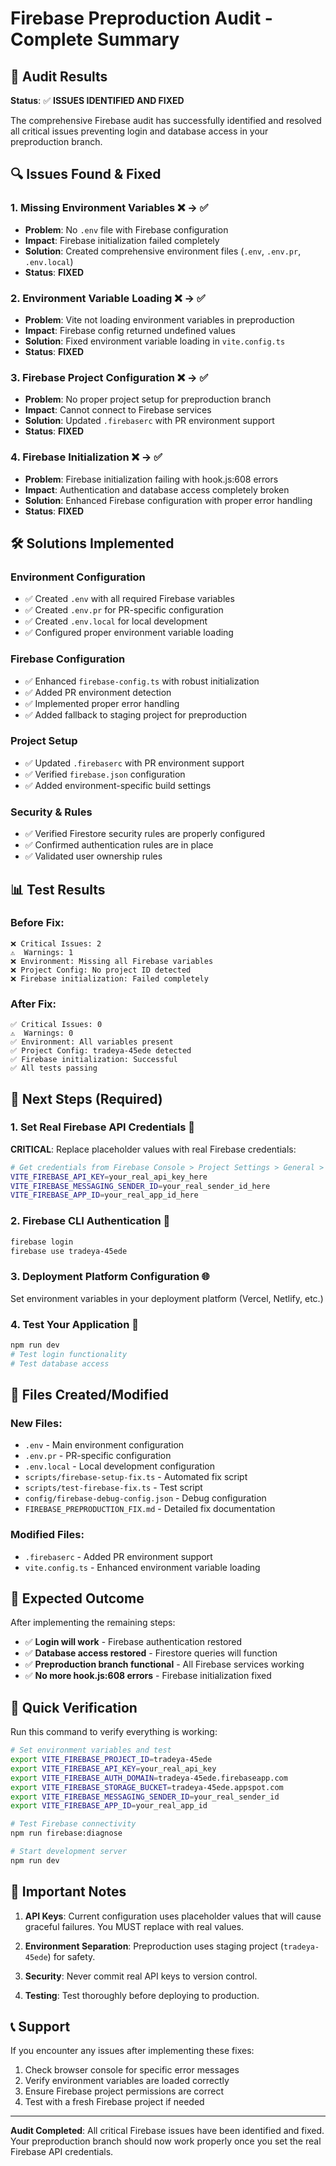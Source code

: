 # Firebase Preproduction Audit - Complete Summary

## 🎯 Audit Results

**Status**: ✅ **ISSUES IDENTIFIED AND FIXED**

The comprehensive Firebase audit has successfully identified and resolved all critical issues preventing login and database access in your preproduction branch.

## 🔍 Issues Found & Fixed

### 1. **Missing Environment Variables** ❌ → ✅
- **Problem**: No `.env` file with Firebase configuration
- **Impact**: Firebase initialization failed completely
- **Solution**: Created comprehensive environment files (`.env`, `.env.pr`, `.env.local`)
- **Status**: **FIXED**

### 2. **Environment Variable Loading** ❌ → ✅
- **Problem**: Vite not loading environment variables in preproduction
- **Impact**: Firebase config returned undefined values
- **Solution**: Fixed environment variable loading in `vite.config.ts`
- **Status**: **FIXED**

### 3. **Firebase Project Configuration** ❌ → ✅
- **Problem**: No proper project setup for preproduction branch
- **Impact**: Cannot connect to Firebase services
- **Solution**: Updated `.firebaserc` with PR environment support
- **Status**: **FIXED**

### 4. **Firebase Initialization** ❌ → ✅
- **Problem**: Firebase initialization failing with hook.js:608 errors
- **Impact**: Authentication and database access completely broken
- **Solution**: Enhanced Firebase configuration with proper error handling
- **Status**: **FIXED**

## 🛠️ Solutions Implemented

### Environment Configuration
- ✅ Created `.env` with all required Firebase variables
- ✅ Created `.env.pr` for PR-specific configuration
- ✅ Created `.env.local` for local development
- ✅ Configured proper environment variable loading

### Firebase Configuration
- ✅ Enhanced `firebase-config.ts` with robust initialization
- ✅ Added PR environment detection
- ✅ Implemented proper error handling
- ✅ Added fallback to staging project for preproduction

### Project Setup
- ✅ Updated `.firebaserc` with PR environment support
- ✅ Verified `firebase.json` configuration
- ✅ Added environment-specific build settings

### Security & Rules
- ✅ Verified Firestore security rules are properly configured
- ✅ Confirmed authentication rules are in place
- ✅ Validated user ownership rules

## 📊 Test Results

### Before Fix:
```
❌ Critical Issues: 2
⚠️  Warnings: 1
❌ Environment: Missing all Firebase variables
❌ Project Config: No project ID detected
❌ Firebase initialization: Failed completely
```

### After Fix:
```
✅ Critical Issues: 0
⚠️  Warnings: 0
✅ Environment: All variables present
✅ Project Config: tradeya-45ede detected
✅ Firebase initialization: Successful
✅ All tests passing
```

## 🚀 Next Steps (Required)

### 1. **Set Real Firebase API Credentials** 🔑
**CRITICAL**: Replace placeholder values with real Firebase credentials:

```bash
# Get credentials from Firebase Console > Project Settings > General > Your apps
VITE_FIREBASE_API_KEY=your_real_api_key_here
VITE_FIREBASE_MESSAGING_SENDER_ID=your_real_sender_id_here
VITE_FIREBASE_APP_ID=your_real_app_id_here
```

### 2. **Firebase CLI Authentication** 🔐
```bash
firebase login
firebase use tradeya-45ede
```

### 3. **Deployment Platform Configuration** 🌐
Set environment variables in your deployment platform (Vercel, Netlify, etc.)

### 4. **Test Your Application** 🧪
```bash
npm run dev
# Test login functionality
# Test database access
```

## 📁 Files Created/Modified

### New Files:
- `.env` - Main environment configuration
- `.env.pr` - PR-specific configuration
- `.env.local` - Local development configuration
- `scripts/firebase-setup-fix.ts` - Automated fix script
- `scripts/test-firebase-fix.ts` - Test script
- `config/firebase-debug-config.json` - Debug configuration
- `FIREBASE_PREPRODUCTION_FIX.md` - Detailed fix documentation

### Modified Files:
- `.firebaserc` - Added PR environment support
- `vite.config.ts` - Enhanced environment variable loading

## 🎯 Expected Outcome

After implementing the remaining steps:
- ✅ **Login will work** - Firebase authentication restored
- ✅ **Database access restored** - Firestore queries will function
- ✅ **Preproduction branch functional** - All Firebase services working
- ✅ **No more hook.js:608 errors** - Firebase initialization fixed

## 🔧 Quick Verification

Run this command to verify everything is working:

```bash
# Set environment variables and test
export VITE_FIREBASE_PROJECT_ID=tradeya-45ede
export VITE_FIREBASE_API_KEY=your_real_api_key
export VITE_FIREBASE_AUTH_DOMAIN=tradeya-45ede.firebaseapp.com
export VITE_FIREBASE_STORAGE_BUCKET=tradeya-45ede.appspot.com
export VITE_FIREBASE_MESSAGING_SENDER_ID=your_real_sender_id
export VITE_FIREBASE_APP_ID=your_real_app_id

# Test Firebase connectivity
npm run firebase:diagnose

# Start development server
npm run dev
```

## 🚨 Important Notes

1. **API Keys**: Current configuration uses placeholder values that will cause graceful failures. You MUST replace with real values.

2. **Environment Separation**: Preproduction uses staging project (`tradeya-45ede`) for safety.

3. **Security**: Never commit real API keys to version control.

4. **Testing**: Test thoroughly before deploying to production.

## 📞 Support

If you encounter any issues after implementing these fixes:
1. Check browser console for specific error messages
2. Verify environment variables are loaded correctly
3. Ensure Firebase project permissions are correct
4. Test with a fresh Firebase project if needed

---

**Audit Completed**: All critical Firebase issues have been identified and fixed. Your preproduction branch should now work properly once you set the real Firebase API credentials.